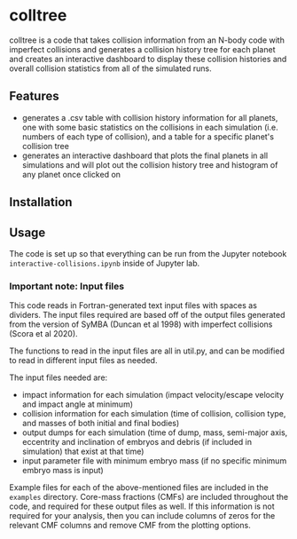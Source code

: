 # colltree

colltree is a code that takes collision information from an N-body code with imperfect collisions and generates a collision history tree for each planet and creates an interactive dashboard to display these collision histories and overall collision statistics from all of the simulated runs.

## Features
- generates a .csv table with collision history information for all planets, one with some basic statistics on the collisions in each simulation (i.e. numbers of each type of collision), and a table for a specific planet's collision tree
- generates an interactive dashboard that plots the final planets in all simulations and will plot out the collision history tree and histogram of any planet once clicked on

## Installation



## Usage

The code is set up so that everything can be run from the Jupyter notebook `interactive-collisions.ipynb` inside of Jupyter lab. 


### Important note: Input files

This code reads in Fortran-generated text input files with spaces as dividers. The input files required are based off of the output files generated from the version of SyMBA (Duncan et al 1998) with imperfect collisions (Scora et al 2020). 

The functions to read in the input files are all in util.py, and can be modified to read in different input files as needed. 

The input files needed are:
- impact information for each simulation (impact velocity/escape velocity and impact angle at minimum)
- collision information for each simulation (time of collision, collision type, and masses of both initial and final bodies)
- output dumps for each simulation (time of dump, mass, semi-major axis, eccentrity and inclination of embryos and debris (if included in simulation) that exist at that time)
- input parameter file with minimum embryo mass (if no specific minimum embryo mass is input)

Example files for each of the above-mentioned files are included in the `examples` directory. Core-mass fractions (CMFs) are included throughout the code, and required for these output files as well. If this information is not required for your analysis, then you can include columns of zeros for the relevant CMF columns and remove CMF from the plotting options. 
